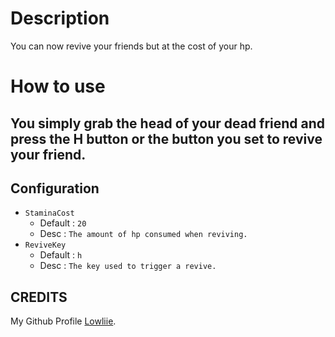 # Description
You can now revive your friends but at the cost of your hp.


# How to use
## You simply grab the head of your dead friend and press the H button or the button you set to revive your friend.

## Configuration

- `StaminaCost`
    - Default : `20`
    - Desc : `The amount of hp consumed when reviving.`
- `ReviveKey`
    - Default : `h`
    - Desc : `The key used to trigger a revive.`

## CREDITS
My Github Profile [Lowliie](https://github.com/lolipopkungz).
